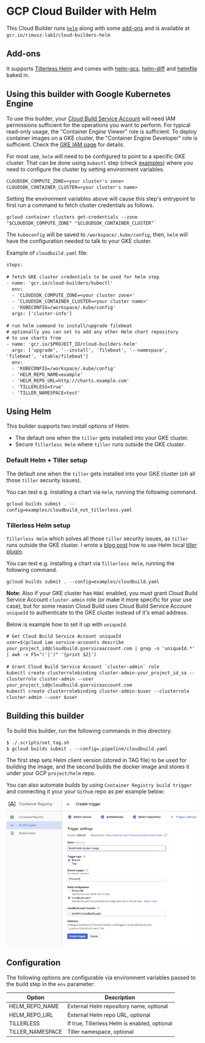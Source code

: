 # GCP Cloud Builder with Helm

This Cloud Builder runs [`helm`](https://github.com/kubernetes/helm) along with some [add-ons](#add-ons) and is available at `gcr.io/rimusz-lab1/cloud-builders-helm`

<a name="add-ons"></a>
## Add-ons
It supports [Tillerless Helm](https://rimusz.net/tillerless-helm/) and comes with [helm-gcs](https://github.com/viglesiasce/helm-gcs), [helm-diff](https://github.com/databus23/helm-diff) and [helmfile](https://github.com/roboll/helmfile) baked in.

## Using this builder with Google Kubernetes Engine

To use this builder, your
[Cloud Build Service Account](https://cloud.google.com/cloud-build/docs/securing-builds/set-service-account-permissions)
will need IAM permissions sufficient for the operations you want to perform. For
typical read-only usage, the "Container Engine Viewer" role is sufficient. To
deploy container images on a GKE cluster, the "Container Engine Developer" role
is sufficient. Check the
[GKE IAM page](https://cloud.google.com/kubernetes-engine/docs/concepts/access-control)
for details.

For most use, `helm` will need to be configured to point to a specific GKE
cluster. That can be done using `kubectl` step (check [examples](examples))
where you need to configure the cluster by setting environment variables.

    CLOUDSDK_COMPUTE_ZONE=<your cluster's zone>
    CLOUDSDK_CONTAINER_CLUSTER=<your cluster's name>

Setting the environment variables above will cause this step's entrypoint to
first run a command to fetch cluster credentials as follows.

    gcloud container clusters get-credentials --zone "$CLOUDSDK_COMPUTE_ZONE" "$CLOUDSDK_CONTAINER_CLUSTER"`

The `kubeconfig` will be saved to `/workspace/.kube/config`, then, `helm` will
have the configuration needed to talk to your GKE cluster.

Example of `cloudbuild.yaml` file:

```
steps:

# fetch GKE cluster credentials to be used for helm step
- name: 'gcr.io/cloud-builders/kubectl'
  env:
  - 'CLOUDSDK_COMPUTE_ZONE=<your cluster zone>'
  - 'CLOUDSDK_CONTAINER_CLUSTER=<your cluster name>'
  - 'KUBECONFIG=/workspace/.kube/config'
  args: ['cluster-info']

# run helm command to install/upgrade filebeat
# optionally you can set to add any other Helm chart repository
# to use charts from
- name: 'gcr.io/$PROJECT_ID/cloud-builders-helm'
  args: ['upgrade', '--install', 'filebeat', '--namespace', 'filebeat', 'stable/filebeat']
  env:
  - 'KUBECONFIG=/workspace/.kube/config'
  - 'HELM_REPO_NAME=example'
  - 'HELM_REPO_URL=http://charts.example.com'
  - 'TILLERLESS=true'
  - 'TILLER_NAMESPACE=test'
```

## Using Helm

This builder supports two install options of Helm:
* The default one when the `tiller` gets installed into your GKE cluster.
* Secure `Tillerless Helm` where `tiller` runs outside the GKE cluster.

### Default Helm + Tiller setup

The default one when the `tiller` gets installed into your GKE cluster (oh all those `tiller` security issues).

You can test e.g. installing a chart via `Helm`, running the following command.

    gcloud builds submit . --config=examples/cloudbuild_not_tillerless.yaml


### Tillerless Helm setup

`Tillerless Helm` which solves all those `tiller` security issues, as `tiller` runs outside the GKE cluster.
I wrote a [blog post](https://rimusz.net/tillerless-helm/) how to use Helm local [tiller plugin](https://github.com/rimusz/helm-tiller).

You can test e.g. installing a chart via `Tillerless Helm`, running the following command.

    gcloud builds submit . --config=examples/cloudbuild.yaml

**Note:** Also if your GKE cluster has `RBAC` enabled, you must grant Cloud Build Service Account `cluster-admin` role (or make it more specific for your use case), but for some reason Cloud Build uses Cloud Build Service Account `uniqueId` to authenticate to the GKE cluster instead of it's email address.

Below is example how to set it up with `uniqueId`.

    # Get Cloud Build Service Account uniqueId
    user=$(gcloud iam service-accounts describe your_project_id@cloudbuild.gserviceaccount.com | grep -o 'uniqueId.*' | awk -v FS="('|')" '{print $2}')

    # Grant Cloud Build Service Account `cluster-admin` role
    kubectl create clusterrolebinding cluster-admin-your_project_id_sa --clusterrole cluster-admin --user your_project_id@cloudbuild.gserviceaccount.com
    kubectl create clusterrolebinding cluster-admin-$user --clusterrole cluster-admin --user $user

## Building this builder

To build this builder, run the following commands in this directory.

    $ ./.scripts/set_tag.sh
    $ gcloud builds submit . --config=.pipeline/cloudbuild.yaml

The first step sets Helm client version (stored in TAG file) to be used for building the image,
and the second builds the docker image and stores it under your GCP `project/helm` repo.

You can also automate builds by using `Container Registry build trigger` and connecting it your your `Github` repo
as per example below:

![dockerbuilder-trigger](dockerbuilder-trigger.png "dockerbuilder-trigger")


## Configuration

The following options are configurable via environment variables passed to the build step in the `env` parameter:

| Option        | Description   |
| ------------- | ------------- |
| HELM_REPO_NAME | External Helm repository name, optional |
| HELM_REPO_URL | External Helm repo URL, optional |
| TILLERLESS | If true, Tillerless Helm is enabled, optional |
| TILLER_NAMESPACE | Tiller namespace, optional |

